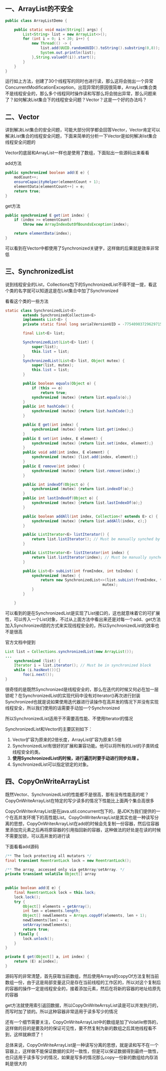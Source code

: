## 一、ArrayList的不安全

```java
public class ArrayListDemo {

    public static void main(String[] args) {
        List<String> list = new ArrayList<>();
        for (int i = 0; i < 30; i++) {
            new Thread(() -> {
                list.add(UUID.randomUUID().toString().substring(0,8));
                System.out.println(list);
            },String.valueOf(i)).start();
        }
    }
}
```

运行如上方法，创建了30个线程写的同时也进行读，那么这将会抛出一个异常ConcurrentModificationException，出现异常的原因很简单，ArrayList集合类不是线程安全的，那么多个线程同时操作读和写那么将会抛出异常，那么问题来了？如何解决List集合下的线程安全问题？Vector？这是一个好的办法吗？

## 二、Vector

讲到解决List集合的安全问题，可能大部分同学都会回答Vector，Vector肯定可以解决List集合的线程安全问题，下面来简单的分析一下Vector是如何解决list集合线程安全问题的

Vector的底层和ArrayList一样也是使用了数组，下面贴出一些源码出来看看

add方法

```java
public synchronized boolean add(E e) {
    modCount++;
    ensureCapacityHelper(elementCount + 1);
    elementData[elementCount++] = e;
    return true;
}
```

get方法

```java
public synchronized E get(int index) {
    if (index >= elementCount)
        throw new ArrayIndexOutOfBoundsException(index);

    return elementData(index);
}
```

可以看到在Vector中都使用了Synchronized关键字，这样做的后果就是效率非常低

## 三、SynchronizedList

说到线程安全的List，Collections包下的SynchronizedList不得不提一提，看这个类的名字就可以知道这是在List集合中加了Synchronized

看看这个类的一些方法

```java
static class SynchronizedList<E>
        extends SynchronizedCollection<E>
        implements List<E> {
        private static final long serialVersionUID = -7754090372962971524L;

        final List<E> list;

        SynchronizedList(List<E> list) {
            super(list);
            this.list = list;
        }
        SynchronizedList(List<E> list, Object mutex) {
            super(list, mutex);
            this.list = list;
        }

        public boolean equals(Object o) {
            if (this == o)
                return true;
            synchronized (mutex) {return list.equals(o);}
        }
        public int hashCode() {
            synchronized (mutex) {return list.hashCode();}
        }

        public E get(int index) {
            synchronized (mutex) {return list.get(index);}
        }
        public E set(int index, E element) {
            synchronized (mutex) {return list.set(index, element);}
        }
        public void add(int index, E element) {
            synchronized (mutex) {list.add(index, element);}
        }
        public E remove(int index) {
            synchronized (mutex) {return list.remove(index);}
        }

        public int indexOf(Object o) {
            synchronized (mutex) {return list.indexOf(o);}
        }
        public int lastIndexOf(Object o) {
            synchronized (mutex) {return list.lastIndexOf(o);}
        }

        public boolean addAll(int index, Collection<? extends E> c) {
            synchronized (mutex) {return list.addAll(index, c);}
        }

        public ListIterator<E> listIterator() {
            return list.listIterator(); // Must be manually synched by user
        }

        public ListIterator<E> listIterator(int index) {
            return list.listIterator(index); // Must be manually synched by user
        }

        public List<E> subList(int fromIndex, int toIndex) {
            synchronized (mutex) {
                return new SynchronizedList<>(list.subList(fromIndex, toIndex),
                                            mutex);
            }
        }

    }
```

可以看到的是在SynchronizedList是实现了List接口的，这也就意味着它的可扩展性，可以传入一个List对象，不过从上面方法中看出来还是对每一个add、get方法加入Synchronized锁的方式来实现线程安全的，所以SynchronizedList的效率也不是很高

官方文档中提到

```java
List list = Collections.synchronizedList(new ArrayList());
...
    synchronized (list) {
    Iterator i = list.iterator(); // Must be in synchronized block
    while (i.hasNext()){}
        foo(i.next());
}
```

很奇怪的是既然Synchronized是线程安全的，那么在迭代的时候又何必在加一层锁呢？在SynchronizedList的实现代码中没有对iterator()再次进行封装Synchronized也就是说如果使用迭代器进行读操作在高并发的情况下并没有实现线程安全，所以我们使用的话需要手动加一个Synchronized

所以SynchronizedList适用于不需要高性能、不使用Iterator的情况

SynchronizedList和Vector的主要区别如下：

1. Vector扩容为原来的2倍长度，ArrayList扩容为原来1.5倍
2. SynchronizedList有很好的扩展和兼容功能。他可以将所有的List的子类转成线程安全的类。
3. **使用SynchronizedList的时候，进行遍历时要手动进行同步处理 。**
4. SynchronizedList可以指定锁定的对象。



## 四、CopyOnWriteArrayList

既然Vector、SynchronizedList的性能都不是很高，那有没有性能高的呢？CopyOnWriteArrayList在特定的写少读多的情况下性能比上面两个集合高很多

CopyOnWriterArrayList是在java.util.concurrent包下的，是JDK为我们提供的一个在高并发环境下的高性能List。CopyOnWriterArrayList是其实也是一种读写分离的思想，CopyOnWriterArrayList在add的时候会先复制一份容器，然后往容器里添加完元素之后再将原容器的引用指回新的容器，这种做法的好处是在读的时候不需要加锁，可以高并发的进行读

下面看看add源码

```java
/** The lock protecting all mutators */
final transient ReentrantLock lock = new ReentrantLock();

/** The array, accessed only via getArray/setArray. */
private transient volatile Object[] array
    
    
public boolean add(E e) {
    final ReentrantLock lock = this.lock;
    lock.lock();
    try {
        Object[] elements = getArray();
        int len = elements.length;
        Object[] newElements = Arrays.copyOf(elements, len + 1);
        newElements[len] = e;
        setArray(newElements);
        return true;
    } finally {
        lock.unlock();
    }
}

private E get(Object[] a, int index) {
    return (E) a[index];
}
```

源码写的非常清楚，首先获取当前数组，然后使用Arrays的copyOf方法复制当前数组一份，由于这是局部变量这只是存在当前线程的工作区的，所以对这个复制后的容器的操作一定是线程安全的，接着添加元素，然后在将新的容器的地址给原先的容器

get方法就使用索引返回数据，所以CopyOnWriteArrsyList读是可以并发执行的，而写时加了锁的。所以这种容器非常适用于读多写少的情况

还有一个细节需要关注，CopyOnWriteArrayList中的数组是加了Volatile修饰的，这样做的目的是要及时的保证可见性，要不然复制为新的数组之后其他线程看不到，这样就麻烦了！

总体来说，CopyOnWriteArrayList是一种读写分离的思想，就是读和写不在一个容器上，这样做不能保证数据的实时一致性，但是可以保证数据得到最终一致性，也只适用于读多写少的情况，如果是写多的情况那么copy一份新的数组给内存消耗是很大的
